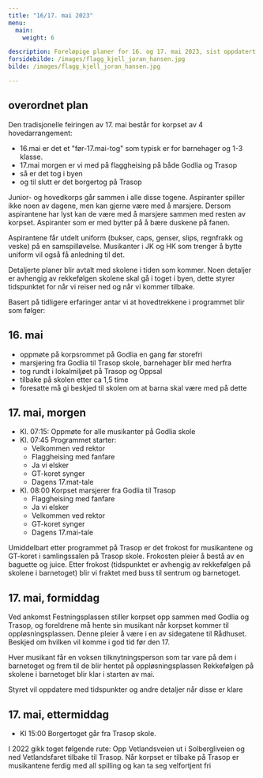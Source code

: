 ```yaml
---
title: "16/17. mai 2023"
menu:
  main:
    weight: 6

description: Foreløpige planer for 16. og 17. mai 2023, sist oppdatert 30. mars 2023 (Takk til Kjell Jøran Hansen for lån av bilde)
forsidebilde: /images/flagg_kjell_joran_hansen.jpg
bilde: /images/flagg_kjell_joran_hansen.jpg

---
```


## overordnet plan

Den tradisjonelle feiringen av 17. mai består for korpset av 4 hovedarrangement:

* 16.mai er det et "før-17.mai-tog" som typisk er for barnehager og 1-3 klasse.
* 17.mai morgen er vi med på flaggheising på både Godlia og Trasop
* så er det tog i byen
* og til slutt er det borgertog på Trasop

Junior- og hovedkorps går sammen i alle disse togene. Aspiranter spiller ikke noen av dagene, men kan gjerne være med å marsjere. Dersom aspirantene har lyst kan de være med å marsjere sammen med resten av korpset. Aspiranter som er med bytter på å bære duskene på fanen.

Aspirantene får utdelt uniform (bukser, caps, genser, slips, regnfrakk og veske) på en samspilløvelse. Musikanter i JK og HK som trenger å bytte uniform vil også få anledning til det. 

Detaljerte planer blir avtalt med skolene i tiden som kommer. Noen detaljer er avhengig av rekkefølgen skolene skal gå i toget i byen, dette styrer tidspunktet for når vi reiser ned og når vi kommer tilbake. 

Basert på tidligere erfaringer antar vi at hovedtrekkene i programmet blir som følger:

## 16. mai

* oppmøte på korpsrommet på Godlia en gang før storefri
* marsjering fra Godlia til Trasop skole, barnehager blir med herfra
* tog rundt i lokalmiljøet på Trasop og Oppsal
* tilbake på skolen etter ca 1,5 time
* foresatte må gi beskjed til skolen om at barna skal være med på dette

## 17. mai, morgen

* Kl. 07:15: Oppmøte for alle musikanter på Godlia skole
* Kl. 07:45 Programmet starter: 
  * Velkommen ved rektor
  * Flaggheising med fanfare
  * Ja vi elsker
  * GT-koret synger 
  * Dagens 17.mat-tale
* Kl. 08:00 Korpset marsjerer fra Godlia til Trasop
  * Flaggheising med fanfare
  * Ja vi elsker
  * Velkommen ved rektor
  * GT-koret synger
  * Dagens 17.mai-tale

Umiddelbart etter programmet på Trasop er det frokost for musikantene og GT-koret i samlingssalen på Trasop skole. Frokosten pleier å bestå av en baguette og juice. 
Etter frokost (tidspunktet er avhengig av rekkefølgen på skolene i barnetoget) blir vi fraktet med buss til sentrum og barnetoget.

## 17. mai, formiddag

Ved ankomst Festningsplassen stiller korpset opp sammen med Godlia og Trasop, og foreldrene må hente sin musikant når korpset kommer til oppløsningsplassen. Denne pleier å være i en av sidegatene til Rådhuset. Beskjed om hvilken vil komme i god tid før den 17.

Hver musikant får en voksen tilknytningsperson som tar vare på dem i barnetoget og frem til de blir hentet på oppløsningsplassen
Rekkefølgen på skolene i barnetoget blir klar i starten av mai. 

Styret vil oppdatere med tidspunkter og andre detaljer når disse er klare


## 17. mai, ettermiddag

* Kl 15:00 Borgertoget går fra Trasop skole.

I 2022 gikk toget følgende rute: Opp Vetlandsveien ut i Solbergliveien og ned Vetlandsfaret tilbake til Trasop. Når korpset er tilbake på Trasop er musikantene ferdig med all spilling og kan ta seg velfortjent fri
